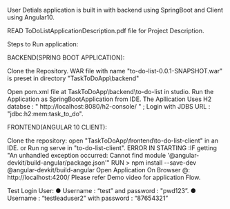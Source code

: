User Detials application is built in with backend using SpringBoot and Client using Angular10.

READ ToDoListApplicationDescription.pdf file for Project Description.

Steps to Run application:

BACKEND(SPRING BOOT APPLICATION):

Clone the Repository.
WAR file with name "to-do-list-0.0.1-SNAPSHOT.war" is preset in directory "TaskToDoApp\backend" 

Open pom.xml file at TaskToDoApp\backend\to-do-list  in studio.
Run the Application as SpringBootApplication from IDE.
The Apllication Uses H2 databse : " http://localhost:8080/h2-console/ " ; Login with JDBS URL : "jdbc:h2:mem:task_to_do".

FRONTEND(ANGULAR 10 CLIENT):

Clone the repository:
open "TaskToDoApp\frontend\to-do-list-client" in an IDE.
or Run 
       ng serve in "to-do-list-client".
ERROR IN STARTING :IF getting "An unhandled exception occurred: Cannot find module '@angular-devkit/build-angular/package.json'" RUN > 
                   npm install --save-dev @angular-devkit/build-angular
Open Application On Browser @: http://localhost:4200/
Please refer Demo video for application Flow.

Test Login User:
● Username : “test” and password : "pwd123”.
● Username : “testleaduser2” with password : “87654321”
